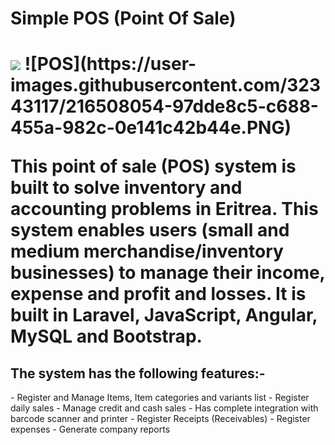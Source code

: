 <h1> Simple POS (Point Of Sale) <h1>
 <img src="https://user-images.githubusercontent.com/32343117/216508054-97dde8c5-c688-455a-982c-0e141c42b44e.PNG" />   
![POS](https://user-images.githubusercontent.com/32343117/216508054-97dde8c5-c688-455a-982c-0e141c42b44e.PNG)

This point of sale (POS) system is built to solve inventory and accounting problems in Eritrea.
This system enables users (small and medium merchandise/inventory businesses) to manage their income, expense and profit and losses.
It is built in Laravel, JavaScript, Angular, MySQL and Bootstrap.

<h2>The system has the following features:-</h2>
-	Register and Manage Items, Item categories and variants list
-	Register daily sales
-	Manage credit and cash sales
-	Has complete integration with barcode scanner and printer
-	Register Receipts (Receivables)
-	Register expenses
-	Generate company reports
